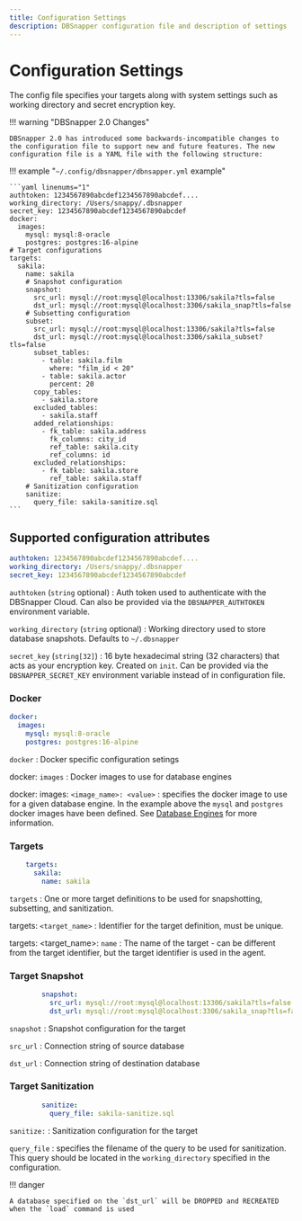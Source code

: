 ```yaml
---
title: Configuration Settings
description: DBSnapper configuration file and description of settings
---
```


# Configuration Settings

The config file specifies your targets along with system settings such as working directory and secret encryption key.

<!-- prettier-ignore-start -->
!!! warning "DBSnapper 2.0 Changes"

    DBSnapper 2.0 has introduced some backwards-incompatible changes to the configuration file to support new and future features. The new configuration file is a YAML file with the following structure:
<!-- prettier-ignore-end -->

<!-- prettier-ignore-start -->
!!! example "`~/.config/dbsnapper/dbnsapper.yml` example"

    ```yaml linenums="1"
    authtoken: 1234567890abcdef1234567890abcdef....
    working_directory: /Users/snappy/.dbsnapper
    secret_key: 1234567890abcdef1234567890abcdef
    docker:
      images:
        mysql: mysql:8-oracle
        postgres: postgres:16-alpine
    # Target configurations
    targets:
      sakila:
        name: sakila
        # Snapshot configuration
        snapshot:
          src_url: mysql://root:mysql@localhost:13306/sakila?tls=false
          dst_url: mysql://root:mysql@localhost:3306/sakila_snap?tls=false
        # Subsetting configuration
        subset:
          src_url: mysql://root:mysql@localhost:13306/sakila?tls=false
          dst_url: mysql://root:mysql@localhost:3306/sakila_subset?tls=false
          subset_tables:
            - table: sakila.film
              where: "film_id < 20"
            - table: sakila.actor
              percent: 20
          copy_tables:
            - sakila.store
          excluded_tables:
            - sakila.staff
          added_relationships:
            - fk_table: sakila.address
              fk_columns: city_id
              ref_table: sakila.city
              ref_columns: id
          excluded_relationships:
            - fk_table: sakila.store
              ref_table: sakila.staff
        # Sanitization configuration
        sanitize:
          query_file: sakila-sanitize.sql
    ```
<!-- prettier-ignore-end -->

## Supported configuration attributes

<!-- prettier-ignore-start -->
```yaml linenums="1"
authtoken: 1234567890abcdef1234567890abcdef....
working_directory: /Users/snappy/.dbsnapper
secret_key: 1234567890abcdef1234567890abcdef
```

`authtoken` (`string` optional)
:   Auth token used to authenticate with the DBSnapper Cloud. Can also be provided via the `DBSNAPPER_AUTHTOKEN` environment variable.

`working_directory` (`string` optional) 
:   Working directory used to store database snapshots. Defaults to `~/.dbsnapper`

`secret_key` (`string[32]`)
:   16 byte hexadecimal string (32 characters) that acts as your encryption key. Created on `init`. Can be provided via the `DBSNAPPER_SECRET_KEY` environment variable instead of in configuration file.

### Docker

```yaml linenums="4"
docker:
  images:
    mysql: mysql:8-oracle
    postgres: postgres:16-alpine
```

`docker`
:   Docker specific configuration setings

docker: `images`
:   Docker images to use for database engines

docker: images: `<image_name>: <value>`
:   specifies the docker image to use for a given database engine. In the example above the `mysql` and `postgres` docker images have been defined. See [Database Engines](database-engines/introduction.md) for more information.

### Targets

```yaml linenums="9"
    targets:
      sakila:
        name: sakila
```
`targets`
:   One or more target definitions to be used for snapshotting, subsetting, and sanitization.

targets: `<target_name>`
:   Identifier for the target definition, must be unique.

targets: <target_name\>: `name`
:   The name of the target - can be different from the target identifier, but the target identifier is used in the agent.

### Target Snapshot

```yaml linenums="13"
        snapshot:
          src_url: mysql://root:mysql@localhost:13306/sakila?tls=false
          dst_url: mysql://root:mysql@localhost:3306/sakila_snap?tls=false
```
`snapshot`
:   Snapshot configuration for the target

`src_url`
:   Connection string of source database

`dst_url`
:   Connection string of destination database

### Target Sanitization

```yaml linenums="38"
        sanitize:
          query_file: sakila-sanitize.sql
```
`sanitize:`
:   Sanitization configuration for the target

`query_file`
:   specifies the filename of the query to be used for sanitization. This query should be located in the `working_directory` specified in the configuration.

<!-- prettier-ignore-end -->

<!-- prettier-ignore-start -->
!!! danger

    A database specified on the `dst_url` will be DROPPED and RECREATED when the `load` command is used
<!-- prettier-ignore-end -->
